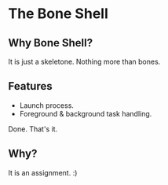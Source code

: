 # The Bone Shell

## Why Bone Shell?
It is just a skeletone. Nothing more than bones.

## Features
- Launch process.
- Foreground & background task handling.

Done. That's it.

## Why?
It is an assignment. :)
